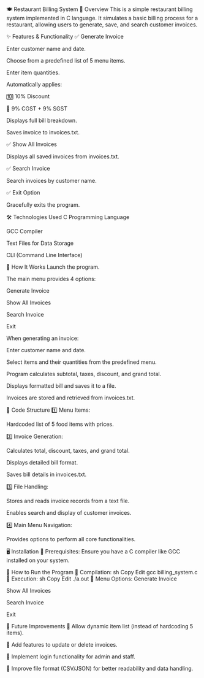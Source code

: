 🍽️ Restaurant Billing System
📌 Overview
This is a simple restaurant billing system implemented in C language.
It simulates a basic billing process for a restaurant, allowing users to generate, save, and search customer invoices.

✨ Features & Functionality
✅ Generate Invoice

Enter customer name and date.

Choose from a predefined list of 5 menu items.

Enter item quantities.

Automatically applies:

🔟 10% Discount

💸 9% CGST + 9% SGST

Displays full bill breakdown.

Saves invoice to invoices.txt.

✅ Show All Invoices

Displays all saved invoices from invoices.txt.

✅ Search Invoice

Search invoices by customer name.

✅ Exit Option

Gracefully exits the program.

🛠️ Technologies Used
C Programming Language

GCC Compiler

Text Files for Data Storage

CLI (Command Line Interface)

🚀 How It Works
Launch the program.

The main menu provides 4 options:

Generate Invoice

Show All Invoices

Search Invoice

Exit

When generating an invoice:

Enter customer name and date.

Select items and their quantities from the predefined menu.

Program calculates subtotal, taxes, discount, and grand total.

Displays formatted bill and saves it to a file.

Invoices are stored and retrieved from invoices.txt.

📌 Code Structure
1️⃣ Menu Items:

Hardcoded list of 5 food items with prices.

2️⃣ Invoice Generation:

Calculates total, discount, taxes, and grand total.

Displays detailed bill format.

Saves bill details in invoices.txt.

3️⃣ File Handling:

Stores and reads invoice records from a text file.

Enables search and display of customer invoices.

4️⃣ Main Menu Navigation:

Provides options to perform all core functionalities.

🖥️ Installation
🔹 Prerequisites:
Ensure you have a C compiler like GCC installed on your system.

🚀 How to Run the Program
🔹 Compilation:
sh
Copy
Edit
gcc billing_system.c
🔹 Execution:
sh
Copy
Edit
./a.out
🔹 Menu Options:
Generate Invoice

Show All Invoices

Search Invoice

Exit

🎯 Future Improvements
📌 Allow dynamic item list (instead of hardcoding 5 items).

📌 Add features to update or delete invoices.

📌 Implement login functionality for admin and staff.

📌 Improve file format (CSV/JSON) for better readability and data handling.
